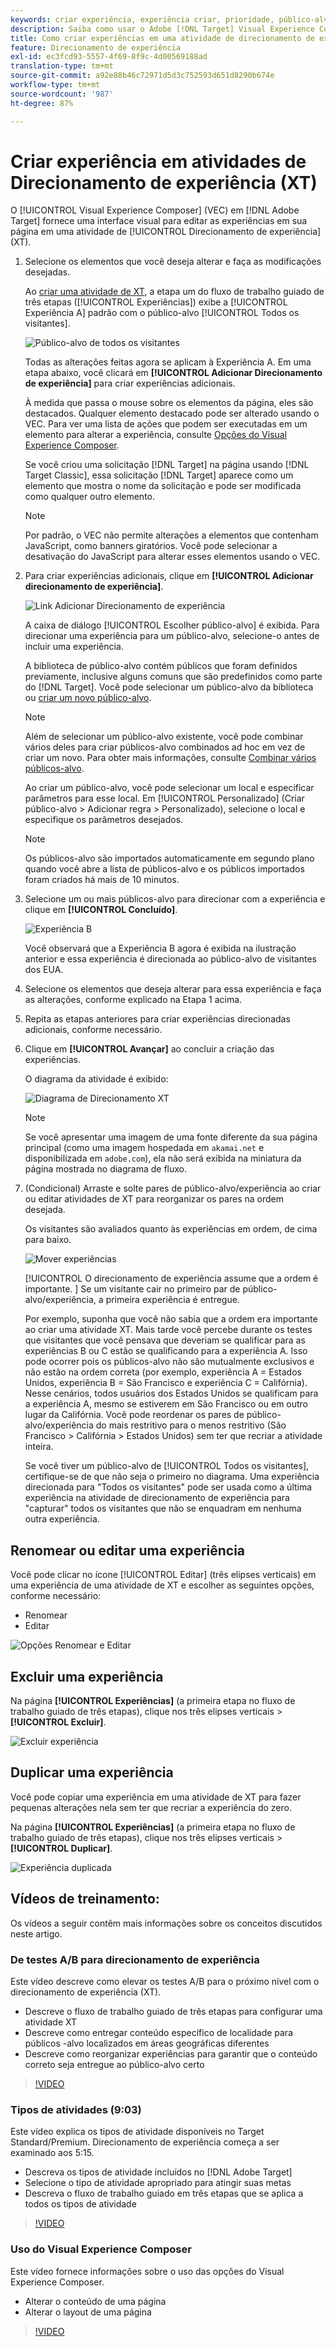 ```yaml
---
keywords: criar experiência, experiência criar, prioridade, público-alvo, experiência, visual experience composer
description: Saiba como usar o Adobe [!DNL Target] Visual Experience Composer (VEC) para criar e editar experiências em sua página em uma atividade de Direcionamento de experiência (XT).
title: Como criar experiências em uma atividade de direcionamento de experiência?
feature: Direcionamento de experiência
exl-id: ec3fcd93-5557-4f69-8f9c-4d00569188ad
translation-type: tm+mt
source-git-commit: a92e88b46c72971d5d3c752593d651d8290b674e
workflow-type: tm+mt
source-wordcount: '987'
ht-degree: 87%

---
```


# Criar experiência em atividades de Direcionamento de experiência (XT)

O [!UICONTROL Visual Experience Composer] (VEC) em [!DNL Adobe Target] fornece uma interface visual para editar as experiências em sua página em uma atividade de [!UICONTROL Direcionamento de experiência] (XT).

1. Selecione os elementos que você deseja alterar e faça as modificações desejadas.

   Ao [criar uma atividade de XT](/help/c-activities/t-experience-target/t-xt-create/xt-create.md), a etapa um do fluxo de trabalho guiado de três etapas ([!UICONTROL Experiências]) exibe a [!UICONTROL Experiência A] padrão com o público-alvo [!UICONTROL Todos os visitantes].

   ![Público-alvo de todos os visitantes](/help/c-activities/t-experience-target/t-xt-create/assets/all-visitors.png)

   Todas as alterações feitas agora se aplicam à Experiência A. Em uma etapa abaixo, você clicará em **[!UICONTROL Adicionar Direcionamento de experiência]** para criar experiências adicionais.

   À medida que passa o mouse sobre os elementos da página, eles são destacados. Qualquer elemento destacado pode ser alterado usando o VEC. Para ver uma lista de ações que podem ser executadas em um elemento para alterar a experiência, consulte [Opções do Visual Experience Composer](/help/c-experiences/c-visual-experience-composer/viztarget-options.md).

   Se você criou uma solicitação [!DNL Target] na página usando [!DNL Target Classic], essa solicitação [!DNL Target] aparece como um elemento que mostra o nome da solicitação e pode ser modificada como qualquer outro elemento.

   >[!NOTE]
   >
   >Por padrão, o VEC não permite alterações a elementos que contenham JavaScript, como banners giratórios. Você pode selecionar a desativação do JavaScript para alterar esses elementos usando o VEC.

1. Para criar experiências adicionais, clique em **[!UICONTROL Adicionar direcionamento de experiência]**.

   ![Link Adicionar Direcionamento de experiência](/help/c-activities/t-experience-target/t-xt-create/assets/add-experience-targeting.png)

   A caixa de diálogo [!UICONTROL Escolher público-alvo] é exibida. Para direcionar uma experiência para um público-alvo, selecione-o antes de incluir uma experiência.

   A biblioteca de público-alvo contém públicos que foram definidos previamente, inclusive alguns comuns que são predefinidos como parte do [!DNL Target]. Você pode selecionar um público-alvo da biblioteca ou [criar um novo público-alvo](/help/c-target/c-audiences/audiences.md#concept_65BE870D290E412D8BBF557EEA67C271).

   >[!NOTE]
   >
   >Além de selecionar um público-alvo existente, você pode combinar vários deles para criar públicos-alvo combinados ad hoc em vez de criar um novo. Para obter mais informações, consulte [Combinar vários públicos-alvo](/help/c-target/combining-multiple-audiences.md#concept_A7386F1EA4394BD2AB72399C225981E5).

   Ao criar um público-alvo, você pode selecionar um local e especificar parâmetros para esse local. Em [!UICONTROL Personalizado] (Criar público-alvo > Adicionar regra > Personalizado), selecione o local e especifique os parâmetros desejados.

   >[!NOTE]
   >
   >Os públicos-alvo são importados automaticamente em segundo plano quando você abre a lista de públicos-alvo e os públicos importados foram criados há mais de 10 minutos.

1. Selecione um ou mais públicos-alvo para direcionar com a experiência e clique em **[!UICONTROL Concluído]**.

   ![Experiência B](/help/c-activities/t-experience-target/t-xt-create/assets/experience-b.png)

   Você observará que a Experiência B agora é exibida na ilustração anterior e essa experiência é direcionada ao público-alvo de visitantes dos EUA.

1. Selecione os elementos que deseja alterar para essa experiência e faça as alterações, conforme explicado na Etapa 1 acima.

1. Repita as etapas anteriores para criar experiências direcionadas adicionais, conforme necessário.

1. Clique em **[!UICONTROL Avançar]** ao concluir a criação das experiências.

   O diagrama da atividade é exibido:

   ![Diagrama de Direcionamento XT](/help/c-activities/t-experience-target/t-xt-create/assets/xt_diagram-new.png)

   >[!NOTE]
   >
   >Se você apresentar uma imagem de uma fonte diferente da sua página principal (como uma imagem hospedada em `akamai.net` e disponibilizada em `adobe.com`), ela não será exibida na miniatura da página mostrada no diagrama de fluxo.

1. (Condicional) Arraste e solte pares de público-alvo/experiência ao criar ou editar atividades de XT para reorganizar os pares na ordem desejada.

   Os visitantes são avaliados quanto às experiências em ordem, de cima para baixo.

   ![Mover experiências](/help/c-activities/t-experience-target/t-xt-create/assets/move_experiences-new.png)

   [!UICONTROL O direcionamento de experiência assume que a ordem é importante. ] Se um visitante cair no primeiro par de público-alvo/experiência, a primeira experiência é entregue.

   Por exemplo, suponha que você não sabia que a ordem era importante ao criar uma atividade XT. Mais tarde você percebe durante os testes que visitantes que você pensava que deveriam se qualificar para as experiências B ou C estão se qualificando para a experiência A. Isso pode ocorrer pois os públicos-alvo não são mutualmente exclusivos e não estão na ordem correta (por exemplo, experiência A = Estados Unidos, experiência B = São Francisco e experiência C = Califórnia). Nesse cenários, todos usuários dos Estados Unidos se qualificam para a experiência A, mesmo se estiverem em São Francisco ou em outro lugar da Califórnia. Você pode reordenar os pares de público-alvo/experiência do mais restritivo para o menos restritivo (São Francisco > Califórnia > Estados Unidos) sem ter que recriar a atividade inteira.

   Se você tiver um público-alvo de [!UICONTROL Todos os visitantes], certifique-se de que não seja o primeiro no diagrama. Uma experiência direcionada para &quot;Todos os visitantes&quot; pode ser usada como a última experiência na atividade de direcionamento de experiência para &quot;capturar&quot; todos os visitantes que não se enquadram em nenhuma outra experiência.

## Renomear ou editar uma experiência

Você pode clicar no ícone [!UICONTROL Editar] (três elipses verticais) em uma experiência de uma atividade de XT e escolher as seguintes opções, conforme necessário:

* Renomear
* Editar

![Opções Renomear e Editar](/help/c-activities/t-experience-target/t-xt-create/assets/experience_edit-new.png)

## Excluir uma experiência

Na página **[!UICONTROL Experiências]** (a primeira etapa no fluxo de trabalho guiado de três etapas), clique nos três elipses verticais > **[!UICONTROL Excluir]**.

![Excluir experiência](/help/c-activities/t-experience-target/t-xt-create/assets/delete-experience.png)

## Duplicar uma experiência

Você pode copiar uma experiência em uma atividade de XT para fazer pequenas alterações nela sem ter que recriar a experiência do zero.

Na página **[!UICONTROL Experiências]** (a primeira etapa no fluxo de trabalho guiado de três etapas), clique nos três elipses verticais > **[!UICONTROL Duplicar]**.

![Experiência duplicada](/help/c-activities/t-experience-target/t-xt-create/assets/duplicate_experience-new.png)

## Vídeos de treinamento:

Os vídeos a seguir contêm mais informações sobre os conceitos discutidos neste artigo.

### De testes A/B para direcionamento de experiência

Este vídeo descreve como elevar os testes A/B para o próximo nível com o direcionamento de experiência (XT).

* Descreve o fluxo de trabalho guiado de três etapas para configurar uma atividade XT
* Descreve como entregar conteúdo específico de localidade para públicos -alvo localizados em áreas geográficas diferentes
* Descreve como reorganizar experiências para garantir que o conteúdo correto seja entregue ao público-alvo certo

>[!VIDEO](https://video.tv.adobe.com/v/22418/)

### Tipos de atividades (9:03)

Este vídeo explica os tipos de atividade disponíveis no Target Standard/Premium. Direcionamento de experiência começa a ser examinado aos 5:15.

* Descreva os tipos de atividade incluídos no [!DNL Adobe Target]
* Selecione o tipo de atividade apropriado para atingir suas metas
* Descreva o fluxo de trabalho guiado em três etapas que se aplica a todos os tipos de atividade

>[!VIDEO](https://video.tv.adobe.com/v/17386)

### Uso do Visual Experience Composer

Este vídeo fornece informações sobre o uso das opções do Visual Experience Composer.

* Alterar o conteúdo de uma página
* Alterar o layout de uma página

>[!VIDEO](https://video.tv.adobe.com/v/17399)
